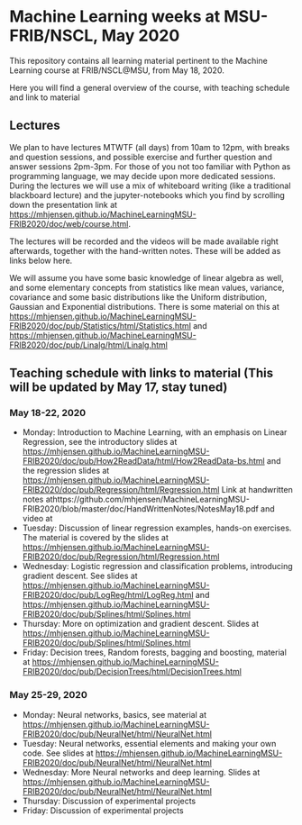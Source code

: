 # Machine Learning weeks at MSU-FRIB/NSCL, May 2020
This repository contains all learning material pertinent to the Machine Learning course  at FRIB/NSCL@MSU, from May 18, 2020.

Here you will find a general overview of the course, with teaching schedule and link to material

## Lectures

We plan to have lectures MTWTF (all days) from 10am to 12pm, with breaks and question sessions, and possible exercise and further question and answer sessions 2pm-3pm. For those of you not too familiar with Python as programming language, we may decide upon more dedicated sessions. During the lectures we will use a mix of whiteboard writing (like a traditional blackboard lecture) and the jupyter-notebooks which you find by scrolling down the presentation link at https://mhjensen.github.io/MachineLearningMSU-FRIB2020/doc/web/course.html.

The lectures will be recorded and the videos will be made available right afterwards, together with the hand-written notes.
These will be added as links below here. 

We will assume you have some basic knowledge of linear algebra as well, and some elementary concepts from statistics like mean values, variance, covariance and some basic distributions like the Uniform distribution, Gaussian and Exponential distributions. There is some material on this at https://mhjensen.github.io/MachineLearningMSU-FRIB2020/doc/pub/Statistics/html/Statistics.html and https://mhjensen.github.io/MachineLearningMSU-FRIB2020/doc/pub/Linalg/html/Linalg.html


##  Teaching schedule with links to material (This will be updated by May 17, stay tuned)

###  May 18-22, 2020
- Monday: Introduction to Machine Learning, with an emphasis on Linear Regression, see the introductory slides at https://mhjensen.github.io/MachineLearningMSU-FRIB2020/doc/pub/How2ReadData/html/How2ReadData-bs.html and the regression slides at https://mhjensen.github.io/MachineLearningMSU-FRIB2020/doc/pub/Regression/html/Regression.html
Link at handwritten notes athttps://github.com/mhjensen/MachineLearningMSU-FRIB2020/blob/master/doc/HandWrittenNotes/NotesMay18.pdf  and video at 
- Tuesday: Discussion of linear regression examples, hands-on exercises. The material is covered by the slides at https://mhjensen.github.io/MachineLearningMSU-FRIB2020/doc/pub/Regression/html/Regression.html
- Wednesday: Logistic regression and classification problems, introducing gradient descent. See slides at https://mhjensen.github.io/MachineLearningMSU-FRIB2020/doc/pub/LogReg/html/LogReg.html and https://mhjensen.github.io/MachineLearningMSU-FRIB2020/doc/pub/Splines/html/Splines.html
- Thursday: More on optimization and gradient descent. Slides at https://mhjensen.github.io/MachineLearningMSU-FRIB2020/doc/pub/Splines/html/Splines.html
- Friday: Decision trees, Random forests, bagging and boosting, material at https://mhjensen.github.io/MachineLearningMSU-FRIB2020/doc/pub/DecisionTrees/html/DecisionTrees.html

###  May 25-29, 2020
- Monday:  Neural networks, basics, see material at https://mhjensen.github.io/MachineLearningMSU-FRIB2020/doc/pub/NeuralNet/html/NeuralNet.html
- Tuesday: Neural networks, essential elements and making your own code. See slides at https://mhjensen.github.io/MachineLearningMSU-FRIB2020/doc/pub/NeuralNet/html/NeuralNet.html
- Wednesday: More Neural networks and deep learning. Slides at https://mhjensen.github.io/MachineLearningMSU-FRIB2020/doc/pub/NeuralNet/html/NeuralNet.html
- Thursday: Discussion of experimental projects
- Friday: Discussion of experimental projects

